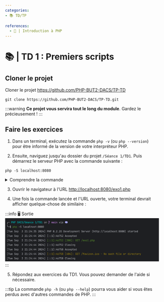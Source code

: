 ```yaml
---
categories:
- 📚 TD/TP

references:
  - 📜 | Introduction à PHP
---
```


# 📚 | TD 1 : Premiers scripts

## Cloner le projet

Cloner le projet https://github.com/PHP-BUT2-DACS/TP-TD

```shell
git clone https://github.com/PHP-BUT2-DACS/TP-TD.git
```

:::warning
**Ce projet vous servira tout le long du module**. Gardez le précieusement !
:::

## Faire les exercices

1. Dans un terminal, exécutez la commande `php -v` (ou `php --version`) pour être informé de la version de votre interpréteur PHP.

2. Ensuite, naviguez jusqu'au dossier du projet `/Séance 1/TD1`. Puis démarrez le serveur PHP avec la commande suivante :

```shell
php -S localhost:8080
```

<details>
    <summary>Comprendre la commande</summary>

- `php` fait référence à l'interpréteur PHP pré-installé sur votre machine.
- L'option `-S` (pour **S**erver) permet de **créer un serveur PHP**. Cette option nécessite deux paramètres :
    - `<addr>`, c'est-à-dire **l'adresse à laquelle on veut utiliser notre serveur** (`localhost`, correspond à l'hôte local)
    - `<port>` permet de préciser **le port à utiliser** pour l'adresse précédemment fournie. En informatique, il est couramment admis que les ports 808X, 800X, 300X, 500X sont réservés pour le développement.
</details>

3. Ouvrir le navigateur à l'URL [http://localhost:8080/exo1.php](http://localhost:8080/exo1.php)

4. Une fois la commande lancée et l'URL ouverte, votre terminal devrait afficher quelque-chose de similaire :

:::info 🖥️ Sortie
![terminal.png](../images/terminal.png)
:::

5. Répondez aux exercices du TD1. Vous pouvez demander de l'aide si nécessaire.

:::tip
La commande `php -h` (ou `php --help`) pourra vous aider si vous êtes perdus avec d'autres commandes de PHP.
:::